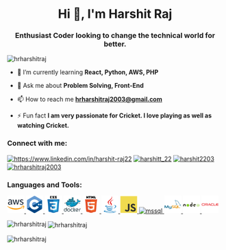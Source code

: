 <h1 align="center">Hi 👋, I'm Harshit Raj</h1>
<h3 align="center">Enthusiast Coder looking to change the technical world for better.</h3>

<p align="left"> <img src="https://komarev.com/ghpvc/?username=hrharshitraj&label=Profile%20views&color=0e75b6&style=flat" alt="hrharshitraj" /> </p>

- 🌱 I’m currently learning **React, Python, AWS, PHP**

- 💬 Ask me about **Problem Solving, Front-End**

- 📫 How to reach me **hrharshitraj2003@gmail.com**

- ⚡ Fun fact **I am very passionate for Cricket. I love playing as well as watching Cricket.**

<h3 align="left">Connect with me:</h3>
<p align="left">
<a href="https://linkedin.com/in/https://www.linkedin.com/in/harshit-raj22" target="blank"><img align="center" src="https://raw.githubusercontent.com/rahuldkjain/github-profile-readme-generator/master/src/images/icons/Social/linked-in-alt.svg" alt="https://www.linkedin.com/in/harshit-raj22" height="30" width="40" /></a>
<a href="https://instagram.com/harshitt_22" target="blank"><img align="center" src="https://raw.githubusercontent.com/rahuldkjain/github-profile-readme-generator/master/src/images/icons/Social/instagram.svg" alt="harshitt_22" height="30" width="40" /></a>
<a href="https://www.leetcode.com/harshit2203" target="blank"><img align="center" src="https://raw.githubusercontent.com/rahuldkjain/github-profile-readme-generator/master/src/images/icons/Social/leet-code.svg" alt="harshit2203" height="30" width="40" /></a>
<a href="https://auth.geeksforgeeks.org/user/hrharshitraj2003" target="blank"><img align="center" src="https://raw.githubusercontent.com/rahuldkjain/github-profile-readme-generator/master/src/images/icons/Social/geeks-for-geeks.svg" alt="hrharshitraj2003" height="30" width="40" /></a>
</p>

<h3 align="left">Languages and Tools:</h3>
<p align="left"> <a href="https://aws.amazon.com" target="_blank" rel="noreferrer"> <img src="https://raw.githubusercontent.com/devicons/devicon/master/icons/amazonwebservices/amazonwebservices-original-wordmark.svg" alt="aws" width="40" height="40"/> </a> <a href="https://www.w3schools.com/cpp/" target="_blank" rel="noreferrer"> <img src="https://raw.githubusercontent.com/devicons/devicon/master/icons/cplusplus/cplusplus-original.svg" alt="cplusplus" width="40" height="40"/> </a> <a href="https://www.w3schools.com/css/" target="_blank" rel="noreferrer"> <img src="https://raw.githubusercontent.com/devicons/devicon/master/icons/css3/css3-original-wordmark.svg" alt="css3" width="40" height="40"/> </a> <a href="https://www.docker.com/" target="_blank" rel="noreferrer"> <img src="https://raw.githubusercontent.com/devicons/devicon/master/icons/docker/docker-original-wordmark.svg" alt="docker" width="40" height="40"/> </a> <a href="https://www.w3.org/html/" target="_blank" rel="noreferrer"> <img src="https://raw.githubusercontent.com/devicons/devicon/master/icons/html5/html5-original-wordmark.svg" alt="html5" width="40" height="40"/> </a> <a href="https://www.java.com" target="_blank" rel="noreferrer"> <img src="https://raw.githubusercontent.com/devicons/devicon/master/icons/java/java-original.svg" alt="java" width="40" height="40"/> </a> <a href="https://developer.mozilla.org/en-US/docs/Web/JavaScript" target="_blank" rel="noreferrer"> <img src="https://raw.githubusercontent.com/devicons/devicon/master/icons/javascript/javascript-original.svg" alt="javascript" width="40" height="40"/> </a> <a href="https://www.microsoft.com/en-us/sql-server" target="_blank" rel="noreferrer"> <img src="https://www.svgrepo.com/show/303229/microsoft-sql-server-logo.svg" alt="mssql" width="40" height="40"/> </a> <a href="https://www.mysql.com/" target="_blank" rel="noreferrer"> <img src="https://raw.githubusercontent.com/devicons/devicon/master/icons/mysql/mysql-original-wordmark.svg" alt="mysql" width="40" height="40"/> </a> <a href="https://nodejs.org" target="_blank" rel="noreferrer"> <img src="https://raw.githubusercontent.com/devicons/devicon/master/icons/nodejs/nodejs-original-wordmark.svg" alt="nodejs" width="40" height="40"/> </a> <a href="https://www.oracle.com/" target="_blank" rel="noreferrer"> <img src="https://raw.githubusercontent.com/devicons/devicon/master/icons/oracle/oracle-original.svg" alt="oracle" width="40" height="40"/> </a> </p>

<p><img align="left" src="https://github-readme-stats.vercel.app/api/top-langs?username=hrharshitraj&show_icons=true&locale=en&layout=compact" alt="hrharshitraj" /></p>

<p>&nbsp;<img align="center" src="https://github-readme-stats.vercel.app/api?username=hrharshitraj&show_icons=true&locale=en" alt="hrharshitraj" /></p>

<p><img align="center" src="https://github-readme-streak-stats.herokuapp.com/?user=hrharshitraj&" alt="hrharshitraj" /></p>
